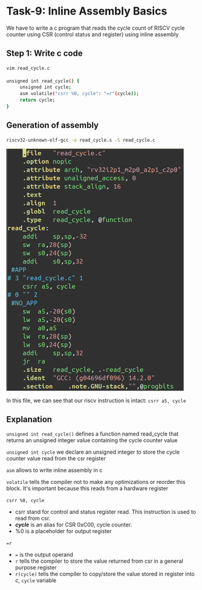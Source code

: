 # Task-9: Inline Assembly Basics

We have to write a c program that reads the cycle count of RISCV cycle counter using CSR (control status and register) using inline assembly

## Step 1: Write c code
```bash
vim read_cycle.c

unsigned int read_cycle() {
     unsigned int cycle;
     asm volatile("csrr %0, cycle": "=r"(cycle));
     return cycle;
}
```

## Generation of assembly
```bash
riscv32-unknown-elf-gcc -o read_cycle.s -S read_cycle.c
```
![Generated assembly file](./assets/Task-9/inline_assembly.png)

In this file, we can see that our riscv instruction is intact:
`csrr a5, cycle`

## Explanation

`unsigned int read_cycle()` defines a function named read_cycle that returns an unsigned integer value containing the cycle counter value

`unsigned int cycle` we declare an unsigned integer to store the cycle counter value read from the csr register

`asm` allows to write inline assembly in c

`volatile` tells the compiler not to make any optimizations or reorder this block. It's important because this reads from a hardware register

`csrr %0, cycle`
- csrr stand for control and status register read. This instruction is used to read from csr.
- ***cycle*** is an alias for CSR 0xC00, cycle counter.
- %0 is a placeholder for output register

`=r`
- `=` is the output operand
- `r` tells the compiler to store the value returned from csr in a general purpose register
- `r(cycle)` tells the compiler to copy/store the value stored in register into c, `cycle` variable